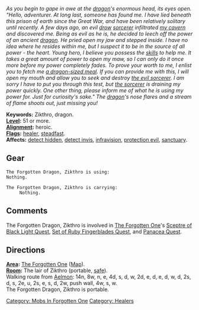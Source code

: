 *As you begin to gape in awe at the [dragon](Dragons.md "wikilink")'s
enormous head, its eyes open. "Hello, adventurer. At long last, someone
has found me. I have lied beneath this prison of earth since the Great
War, and have been relatively solitary until recently. A few days ago,
an evil [drow](Drow.md "wikilink")
[sorcerer](:Category:_Sorcerers.md "wikilink") infiltrated [my
cavern](:Category:_Forgotten_One.md "wikilink") and discovered me. Being
as evil as he is, he decided to leech off the power of an ancient
[dragon](Dragons.md "wikilink"). He pried open my jaw and stepped
inside. I have no idea where he resides within me, but I suspect it to
be in the source of all power - the heart. Young hero, I believe you
possess the [skills](:Category:_Skills.md "wikilink") to help me. It
takes a great amount of power to open my maw, so I can only do it once
more before my power completely fades. To prove your worth to me, I
enlist you to fetch me [a dragon-sized
meal](Large_Chunk_Of_Quixophant.md "wikilink"). If you can provide me
with this, I will open my mouth and allow you to seek and destroy [the
evil sorcerer](Mutate,_Sycoltan.md "wikilink"). I am sorry I have to put
you through this test, but [the
sorcerer](Mutate,_Sycoltan.md "wikilink") is draining my power quickly.
One other thing, please inform me of what he is using my power for. Just
for curiosity's sake." The [dragon](Dragons.md "wikilink")'s nose flares
and a stream of flame shoots out, just missing you!*

**Keywords:** Zikthro, dragon.  
**[Level](Level.md "wikilink"):** 51 or more.  
**[Alignment](Alignment.md "wikilink"):** heroic.  
**[Flags](:Category:_Mob_Types.md "wikilink"):**
[healer](:Category:_Healers.md "wikilink"),
[steadfast](Sentinel_Mobs.md "wikilink").  
**Affects:** [detect hidden](Detect_Hidden.md "wikilink"), [detect
invis](Detect_Invis.md "wikilink"),
[infravision](Infravision.md "wikilink"), [protection
evil](Protection_Evil.md "wikilink"),
[sanctuary](Sanctuary.md "wikilink").  

## Gear

`The Forgotten Dragon, Zikthro is using:`  
`Nothing.`

`The Forgotten Dragon, Zikthro is carrying:`  
`     Nothing.`

## Comments

The Forgotten Dragon, Zikthro is involved in [The Forgotten
One](:Category:_Forgotten_One.md "wikilink")'s [Sceptre of Black Light
Quest](Sceptre_Of_Black_Light_Quest.md "wikilink"), [Set of Ruby
Fingerblades Quest](Set_Of_Ruby_Fingerblades_Quest.md "wikilink"), and
[Panacea Quest](Panacea_Quest "wikilink").

## Directions

**[Area](:Category:_Areas.md "wikilink"):** [The Forgotten
One](:Category:_Forgotten_One.md "wikilink")
([Map](Forgotten_One_Map.md "wikilink")).  
**[Room](:Category:_Rooms.md "wikilink"):** The lair of Zikthro
(portable, [safe](Safe_Rooms.md "wikilink")).  
Walking route from [Aelmon](Aelmon.md "wikilink"): 14n, 8w, n, e, 4d, s,
d, w, 2d, e, d, e, d, w, d, 2s, d, s, 2e, u, 2s, e, s, d, 2w, push wall,
4w, s, w.  
The Forgotten Dragon, Zikthro is portable.

[Category: Mobs In Forgotten
One](Category:_Mobs_In_Forgotten_One "wikilink") [Category:
Healers](Category:_Healers "wikilink")

